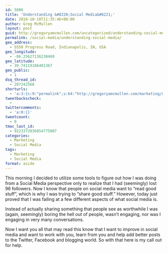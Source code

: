 ```yaml
---
id: 5806
title: 'Understanding &#8220;Social Media&#8221;'
date: 2010-10-18T11:35:46+00:00
author: Greg McMullen
layout: post
guid: http://gregoryamcmullen.com/uncategorized/understanding-social-media
permalink: /social-media/understanding-social-media/
geo_address:
  - 5550 Progress Road, Indianapolis, IN, USA
geo_longitude:
  - -86.25627136230469
geo_latitude:
  - 39.74119186401367
geo_public:
  - 1
dsq_thread_id:
  - 207242568
shorturls:
  - 'a:3:{s:9:"permalink";s:64:"http://gregoryamcmullen.com/marketing/understanding-social-media";s:7:"tinyurl";s:26:"http://tinyurl.com/3szamkk";s:4:"isgd";s:19:"http://is.gd/FcxYVW";}'
tweetbackscheck:
  - 
twittercomments:
  - 'a:0:{}'
tweetcount:
  - 0
tmac_last_id:
  - 9223372036854775807
categories:
  - Marketing
  - Social Media
tags:
  - Marketing
  - Social Media
format: aside
---
```

This morning I decided to utilize some tools to figure out how I was doing from a Social Media perspective only to realize that I had (seemingly) lost 96 followers. Now I know that people on social media want to &#8220;read good stuff&#8221;, which is why I was trying to &#8220;share good stuff.&#8221; However, today just proved that I was failing at a few different aspects of what social media is. 

Instead of actually sharing something that people see as worthwhile I was (again, seemingly) boring the hell out of people, wasn&#8217;t engaging, nor was I engaging in very many conversations.

Now I want you all that may read this know that I want to improve in social media and want to work with you, learn from you and help add better posts to the Twitter, Facebook and blogging world. So with that here is my call out for help.